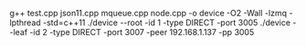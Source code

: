 g++ test.cpp json11.cpp mqueue.cpp node.cpp -o device -O2 -Wall -lzmq -lpthread -std=c++11
./device --root -id 1 -type DIRECT -port 3005
./device --leaf -id 2 -type DIRECT -port 3007 -peer 192.168.1.137 -pp 3005
